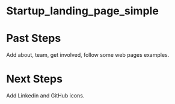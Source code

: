 # Startup_landing_page_simple


# Past Steps
Add about, team, get involved, follow some web pages examples.

# Next Steps
Add Linkedin and GitHub icons. 
